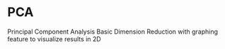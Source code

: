 # PCA
Principal Component Analysis 
Basic Dimension Reduction with graphing feature to visualize results in 2D
